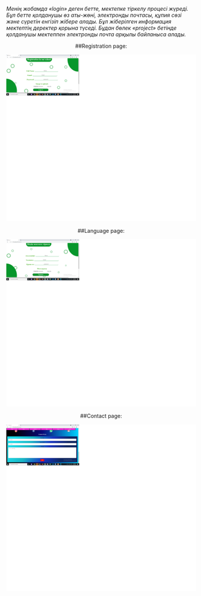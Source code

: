 <i>Менің жобамда «login» деген бетте, мектепке тіркелу процесі жүреді. Бұл бетте қолданушы өз аты-жөні, электронды почтасы, құпия сөзі және сүретін енгізіп жібере алады. Бұл жіберілген информация мектептің деректер қорына түседі. 
Бұдан бөлек «project» бетінде қолданушы мектеппен электронды почта арқылы байланыса алады.
</i>

<p style="text-align: center" >##Registration page:</p>
<img src="public/Registration.png">
<p style="text-align: center">##Language page:</p>
<img src="public/Language.png">
<p style="text-align: center">##Contact page:</p>
<img src="public/Contact.png">
